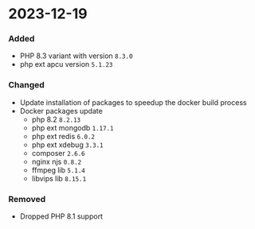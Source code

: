 2023-12-19
===

### Added
- PHP 8.3 variant with version `8.3.0`
- php ext apcu version `5.1.23`

### Changed
- Update installation of packages to speedup the docker build process
- Docker packages update
  - php 8.2 `8.2.13`
  - php ext mongodb `1.17.1`
  - php ext redis `6.0.2`
  - php ext xdebug `3.3.1`
  - composer `2.6.6`
  - nginx njs `0.8.2`
  - ffmpeg lib `5.1.4`
  - libvips lib `8.15.1`

### Removed
- Dropped PHP 8.1 support
